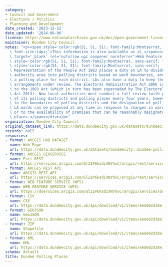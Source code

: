 ```yaml
---
category:
- Council and Government
- Elections / Politics
- Planning and Development
date_created: '2023-12-12'
date_updated: '2024-06-06'
license: https://www.nationalarchives.gov.uk/doc/open-government-licence/version/3/
maintainer: Dundee City Council
notes: "<p><span style='color:rgb(51, 51, 51); font-family:Montserrat, sans-serif;\
  \ font-size:14px;'>This information is also available as a\_</span><a href='https://dservices.arcgis.com/GlZ1P6ksdiXNYhvC/arcgis/services/Dundee_Polling_Places_Proposed/WFSServer?service=wfs&amp;request=getcapabilities'\
  \ target='_blank' rel='nofollow ugc noopener noreferrer'>Web Feature Service (WFS</a><span\
  \ style='color:rgb(51, 51, 51); font-family:Montserrat, sans-serif; font-size:14px;'>)</span><div><span\
  \ style='color:rgb(51, 51, 51); font-family:Montserrat, sans-serif; font-size:14px;'>The\
  \ Representation of the People Act 1983 places a duty on LA to divide the local\
  \ authority area into polling districts based on ward boundaries, and to designate\
  \ a polling place for each district. LAs also have a duty to keep these polling\
  \ arrangements under review. The Electoral Administration Act 2006 introduced amendments\
  \ to the 1983 Act (which in turn has been superseded by The Electoral Administration\
  \ Act 2013). Now local authorities must conduct a full review (with public consultation)\
  \ of its polling districts and polling places every four years, however adjustments\
  \ to the boundaries of polling districts and the designation of polling places within\
  \ LA wards can be proposed at any time in response to changes in ward boundaries\
  \ or to the availability of premises that can be reasonably designated as polling\
  \ places.</span></div></p>"
organization: Dundee City Council
original_dataset_link: https://data.dundeecity.gov.uk/datasets/dundeecity::dundee-polling-places
records: null
resources:
- format: ARCGIS HUB DATASET
  name: Web Page
  url: https://data.dundeecity.gov.uk/datasets/dundeecity::dundee-polling-places
- format: ARCGIS GEOSERVICE
  name: Esri REST
  url: https://services.arcgis.com/GlZ1P6ksdiXNYhvC/arcgis/rest/services/Dundee_Polling_Places_2023_view/FeatureServer/0
- format: ARCGIS REST API
  name: ARCGIS REST API
  url: https://services.arcgis.com/GlZ1P6ksdiXNYhvC/arcgis/rest/services/Dundee_Polling_Places_2023_view/FeatureServer
- format: WEB FEATURE SERVICE (WFS)
  name: WEB FEATURE SERVICE (WFS)
  url: https://dservices.arcgis.com/GlZ1P6ksdiXNYhvC/arcgis/services/Dundee_Polling_Places_Proposed/WFSServer?service=WFS&request=GetCapabilities
- format: CSV
  name: CSV
  url: https://data.dundeecity.gov.uk/api/download/v1/items/e6de02d38e7d460fa7998e57e79c3efb/csv?layers=0
- format: GEOJSON
  name: GeoJSON
  url: https://data.dundeecity.gov.uk/api/download/v1/items/e6de02d38e7d460fa7998e57e79c3efb/geojson?layers=0
- format: ZIP
  name: Shapefile
  url: https://data.dundeecity.gov.uk/api/download/v1/items/e6de02d38e7d460fa7998e57e79c3efb/shapefile?layers=0
- format: KML
  name: KML
  url: https://data.dundeecity.gov.uk/api/download/v1/items/e6de02d38e7d460fa7998e57e79c3efb/kml?layers=0
schema: default
title: Dundee Polling Places
---
```

